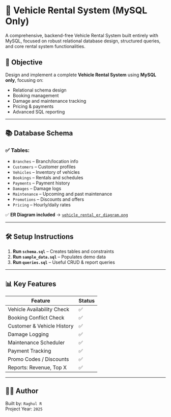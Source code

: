 # 🚗 Vehicle Rental System (MySQL Only)
A comprehensive, backend-free Vehicle Rental System built entirely with MySQL, focused on robust relational database design, structured queries, and core rental system functionalities.

## 🎯 Objective
Design and implement a complete **Vehicle Rental System** using **MySQL only**, focusing on:
- Relational schema design
- Booking management
- Damage and maintenance tracking
- Pricing & payments
- Advanced SQL reporting

---

## 📚 Database Schema

### ✅ Tables:
- `Branches` – Branch/location info
- `Customers` – Customer profiles
- `Vehicles` – Inventory of vehicles
- `Bookings` – Rentals and schedules
- `Payments` – Payment history
- `Damages` – Damage logs
- `Maintenance` – Upcoming and past maintenance
- `Promotions` – Discounts and offers
- `Pricing` – Hourly/daily rates

✅ **ER Diagram included** → [`vehicle_rental_er_diagram.png`](./vehicle_rental_er_diagram.png)

---

## 🛠 Setup Instructions

1. **Run `schema.sql`** – Creates tables and constraints
2. **Run `sample_data.sql`** – Populates demo data
3. **Run `queries.sql`** – Useful CRUD & report queries

---

## 📊 Key Features

| Feature                    | Status |
|----------------------------|--------|
| Vehicle Availability Check | ✅     |
| Booking Conflict Check     | ✅     |
| Customer & Vehicle History | ✅     |
| Damage Logging             | ✅     |
| Maintenance Scheduler      | ✅     |
| Payment Tracking           | ✅     |
| Promo Codes / Discounts    | ✅     |
| Reports: Revenue, Top X    | ✅     |

---

## 👨‍💻 Author
Built by: `Raghul R`  
Project Year: `2025`

